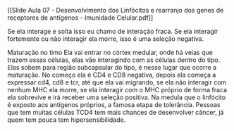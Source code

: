 [[Slide Aula 07 - Desenvolvimento dos Linfócitos e rearranjo dos genes de receptores de antígenos - Imunidade Celular.pdf]]

Se ela interage e solta isso eu chamo de interação fraca. Se ela interagir fortemente ou não interagir ela morre, isso é uma seleção negativa. 

Maturação no timo
Ela vai entrar no córtex medular, onde há veias que trazem essas células, elas vão interagindo com as células dentro do tipo. Elas sobem para região subcapsular do tipo, é nesse lugar que ocorre a maturação. No começo ela é CD4 e CD8 negativa, depois ela começa a expressar cd4, cd8 e tcr, até que ela vai migrando, se ela não interagir com nenhum MHC ela morre, se ela interagir com o MHC próprio de forma fraca ela sobrevive e irá receber uma seleção positiva. Na medula que o linfócito é exposto aos antígenos próprios, a famosa etapa de tolerância. 
Pessoas que tem muitas células TCD4 tem mais chances de desenvolver câncer, já quem tem pouca tem hipersensibilidade. 